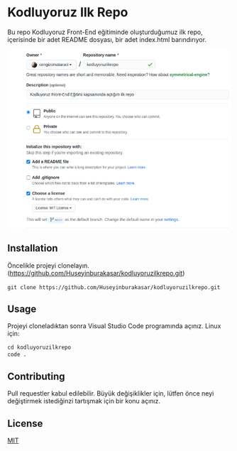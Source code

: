 # Kodluyoruz Ilk Repo

Bu repo Kodluyoruz Front-End eğitiminde oluşturduğumuz ilk repo, içerisinde bir adet README dosyası, bir adet index.html barındırıyor.

![](https://raw.githubusercontent.com/Kodluyoruz/taskforce/main/git/odev1/figures/github.png)

## Installation
Öncelikle projeyi clonelayın.(https://github.com/Huseyinburakasar/kodluyoruzilkrepo.git)

 ` git clone https://github.com/Huseyinburakasar/kodluyoruzilkrepo.git  `    

## Usage
Projeyi cloneladıktan sonra Visual Studio Code programında açınız.
Linux için:

 ```
cd kodluyoruzilkrepo
code .
```
## Contributing
Pull  requestler kabul edilebilir. Büyük değişiklikler için, lütfen önce neyi değiştirmek istediğinzi tartışmak için bir konu açınız.

## License
[MIT](https://choosealicense.com/licenses/mit/)

